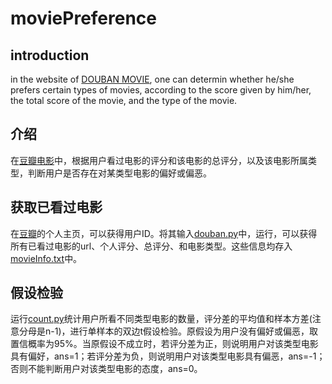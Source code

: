 # moviePreference
## introduction
in the website of [DOUBAN MOVIE](https://movie.douban.com), one can determin whether he/she prefers certain types of movies, according to the score given by him/her, the total score of the movie, and the type of the movie. 

## 介绍
在[豆瓣电影](https://movie.douban.com)中，根据用户看过电影的评分和该电影的总评分，以及该电影所属类型，判断用户是否存在对某类型电影的偏好或偏恶。

## 获取已看过电影
在[豆瓣](https://www.douban.com)的个人主页，可以获得用户ID。将其输入[douban.py](/douban.py/)中，运行，可以获得所有已看过电影的url、个人评分、总评分、和电影类型。这些信息均存入[movieInfo.txt](/movieInfo.txt/)中。

## 假设检验
运行[count.py](/count.py/)统计用户所看不同类型电影的数量，评分差的平均值和样本方差(注意分母是n-1)，进行单样本的双边t假设检验。原假设为用户没有偏好或偏恶，取置信概率为95%。当原假设不成立时，若评分差为正，则说明用户对该类型电影具有偏好，ans=1；若评分差为负，则说明用户对该类型电影具有偏恶，ans=-1；否则不能判断用户对该类型电影的态度，ans=0。